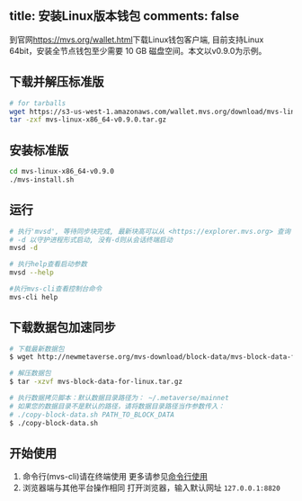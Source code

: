title: 安装Linux版本钱包
comments: false
---

到官网<https://mvs.org/wallet.html>下载Linux钱包客户端, 目前支持Linux 64bit，安装全节点钱包至少需要 10 GB 磁盘空间。本文以v0.9.0为示例。

## 下载并解压标准版
```bash
# for tarballs
wget https://s3-us-west-1.amazonaws.com/wallet.mvs.org/download/mvs-linux-x86_64-v0.9.0.tar.gz
tar -zxf mvs-linux-x86_64-v0.9.0.tar.gz
```

## 安装标准版
```bash
cd mvs-linux-x86_64-v0.9.0
./mvs-install.sh
```

## 运行
```bash
# 执行'mvsd', 等待同步块完成, 最新块高可以从 <https://explorer.mvs.org> 查询
# -d 以守护进程形式启动, 没有-d则从会话终端启动
mvsd -d

# 执行help查看启动参数
mvsd --help

#执行mvs-cli查看控制台命令
mvs-cli help
```

## 下载数据包加速同步
```bash
# 下载最新数据包
$ wget http://newmetaverse.org/mvs-download/block-data/mvs-block-data-for-linux.tar.gz

# 解压数据包
$ tar -xzvf mvs-block-data-for-linux.tar.gz

# 执行数据拷贝脚本：默认数据目录路径为： ~/.metaverse/mainnet
# 如果您的数据目录不是默认的路径，请将数据目录路径当作参数传入：
# ./copy-block-data.sh PATH_TO_BLOCK_DATA
$ ./copy-block-data.sh
```

## 开始使用
1. 命令行(mvs-cli)请在终端使用
    更多请参见[命令行使用](command-line.html#mvs-cli-usage)
2. 浏览器端与其他平台操作相同
    打开浏览器，输入默认网址 `127.0.0.1:8820`
